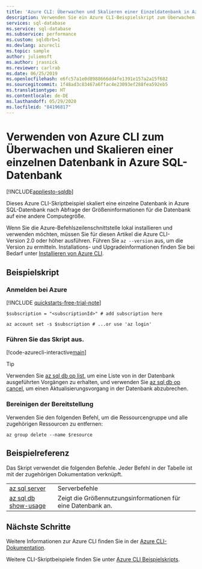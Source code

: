 ```yaml
---
title: 'Azure CLI: Überwachen und Skalieren einer Einzeldatenbank in Azure SQL­-Datenbank'
description: Verwenden Sie ein Azure CLI-Beispielskript zum Überwachen und Skalieren einer einzelnen Datenbank in Azure SQL-Datenbank.
services: sql-database
ms.service: sql-database
ms.subservice: performance
ms.custom: sqldbrb=1
ms.devlang: azurecli
ms.topic: sample
author: juliemsft
ms.author: jrasnick
ms.reviewer: carlrab
ms.date: 06/25/2019
ms.openlocfilehash: e6fc57a1e0d8988666dd4fe1391e157a2a15f682
ms.sourcegitcommit: 1f48ad3c83467a6ffac4e23093ef288fea592eb5
ms.translationtype: HT
ms.contentlocale: de-DE
ms.lasthandoff: 05/29/2020
ms.locfileid: "84196817"
---
```

# <a name="use-the-azure-cli-to-monitor-and-scale-a-single-database-in-azure-sql-database"></a>Verwenden von Azure CLI zum Überwachen und Skalieren einer einzelnen Datenbank in Azure SQL-Datenbank

[!INCLUDE[appliesto-sqldb](../../includes/appliesto-sqldb.md)]

Dieses Azure CLI-Skriptbeispiel skaliert eine einzelne Datenbank in Azure SQL-Datenbank nach Abfrage der Größeninformationen für die Datenbank auf eine andere Computegröße.

Wenn Sie die Azure-Befehlszeilenschnittstelle lokal installieren und verwenden möchten, müssen Sie für diesen Artikel die Azure CLI-Version 2.0 oder höher ausführen. Führen Sie `az --version` aus, um die Version zu ermitteln. Installations- und Upgradeinformationen finden Sie bei Bedarf unter [Installieren von Azure CLI](/cli/azure/install-azure-cli).

## <a name="sample-script"></a>Beispielskript

### <a name="sign-in-to-azure"></a>Anmelden bei Azure

[!INCLUDE [quickstarts-free-trial-note](../../../../includes/quickstarts-free-trial-note.md)]

```azurecli-interactive
$subscription = "<subscriptionId>" # add subscription here

az account set -s $subscription # ...or use 'az login'
```

### <a name="run-the-script"></a>Führen Sie das Skript aus.

[!code-azurecli-interactive[main](../../../../cli_scripts/sql-database/monitor-and-scale-database/monitor-and-scale-database.sh "Monitor and scale a database in Azure SQL Database")]

> [!TIP]
> Verwenden Sie [az sql db op list](/cli/azure/sql/db/op?#az-sql-db-op-list), um eine Liste von in der Datenbank ausgeführten Vorgängen zu erhalten, und verwenden Sie [az sql db op cancel](/cli/azure/sql/db/op#az-sql-db-op-cancel), um einen Aktualisierungsvorgang in der Datenbank abzubrechen.

### <a name="clean-up-deployment"></a>Bereinigen der Bereitstellung

Verwenden Sie den folgenden Befehl, um die Ressourcengruppe und alle zugehörigen Ressourcen zu entfernen:

```azurecli-interactive
az group delete --name $resource
```

## <a name="sample-reference"></a>Beispielreferenz

Das Skript verwendet die folgenden Befehle. Jeder Befehl in der Tabelle ist mit der zugehörigen Dokumentation verknüpft.

| | |
|---|---|
| [az sql server](/cli/azure/sql/server) | Serverbefehle |
| [az sql db show-usage](/cli/azure/sql#az-sql-show-usage) | Zeigt die Größennutzungsinformationen für eine Datenbank an. |

## <a name="next-steps"></a>Nächste Schritte

Weitere Informationen zur Azure CLI finden Sie in der [Azure CLI-Dokumentation](/cli/azure).

Weitere CLI-Skriptbeispiele finden Sie unter [Azure CLI Beispielskripts](../az-cli-script-samples-content-guide.md).
